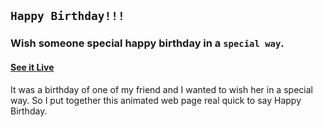 ## `Happy Birthday!!!`

### Wish someone special happy birthday in a `special way`.

#### [See it Live](https://piyush168713.github.io/Happy-birthday-1/index.html)

It was a birthday of one of my friend and I wanted to wish her in a special way. So I put together this animated web page real quick to say Happy Birthday.



